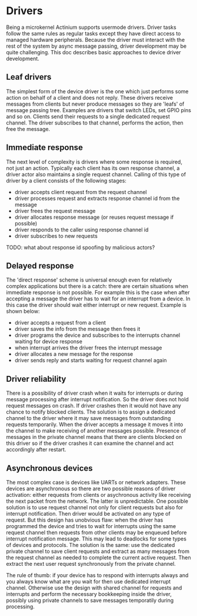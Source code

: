 Drivers
=======


Being a microkernel Actinium supports usermode drivers. Driver tasks follow
the same rules as regular tasks except they have direct access to managed 
hardware peripherals.
Because the driver must interact with the rest of the system by async message
passing, driver development may be quite challenging. This doc describes basic
approaches to device driver development.


Leaf drivers
------------

The simplest form of the device driver is the one which just performs some 
action on behalf of a client and does not reply. These drivers receive messages
from clients but never produce messages so they are 'leafs' of message passing
tree. Examples are drivers that switch LEDs, set GPIO pins and so on.
Clients send their requests to a single dedicated request channel. The driver
subscribes to that channel, performs the action, then free the message.


Immediate response
------------------

The next level of complexity is drivers where some response is required, not 
just an action. Typically each client has its own response channel, a driver 
actor also maintains a single request channel. Calling of this type of driver
by a client consists of the following stages:

- driver accepts client request from the request channel
- driver processes request and extracts response channel id from the message
- driver frees the request message
- driver allocates response message (or reuses request message if possible)
- driver responds to the caller using response channel id
- driver subscribes to new requests

TODO: what about response id spoofing by malicious actors?


Delayed response
----------------

The 'direct response' scheme is universal enough even for relatively complex
applications but there is a catch: there are certain  situations when immediate 
response is not possible. For example this is the case when after accepting a 
message the driver has to wait for an interrupt from a device. In this case the 
driver should wait either interrupt or new request. Example is shown below:

- driver accepts a request from a client
- driver saves the info from the message then frees it
- driver programs the device and subscribes to the interrupts channel waiting for device response
- when interrupt arrives the driver frees the interrupt message
- driver allocates a new message for the response
- driver sends reply and starts waiting for request channel again


Driver reliability
------------------

There is a possibility of driver crash when it waits for interrupts or during
message processing after interrupt notification. So the driver does not hold 
request messages on crash. If driver crashes then it would not have any chance
to notify blocked clients.
The solution is to assign a dedicated channel to the driver where it may save
messages from outstanding requests temporarily. When the driver accepts a message
it moves it into the channel to make receiving of another messages possible.
Presence of messages in the private channel means that there are clients blocked on 
this driver so if the driver crashes it can examine the channel and act accordingly 
after restart.


Asynchronous devices
--------------------

The most complex case is devices like UARTs or network adapters. These
devices are asynchronous so there are two possible reasons of driver activation:
either requests from clients or asychronous activity like receiving the next packet 
from the network. The latter is unpredictable.
One possible solution is to use request channel not only for client requests but also
for interrupt notification. Then driver would be activated on any type of request.
But this design has unobvious flaw: when the driver has programmed the device and 
tries to wait for interrupts using the same request channel then requests from other
clients may be enqueued before interrupt notification message. This may lead to 
deadlocks for some types of devices and protocols. The solution is the same: use the
dedicated private channel to save client requests and extract as many messages from
the request channel as needed to complete the current active request. Then extract
the next user request synchronously from the private channel.

The rule of thumb: if your device has to respond with interrupts always and you
always know what are you wait for then use dedicated interrupt channel. Otherwise
use the design with shared channel for requests and interrupts and perform the 
necessary bookkeeping inside the driver, possibly using private channels to save
messages temporatily during processing.

